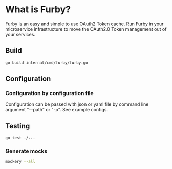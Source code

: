 # What is Furby?

Furby is an easy and simple to use OAuth2 Token cache. Run Furby in your microservice
infrastructure to move the OAuth2.0 Token management out of your services.

## Build

```bash
go build internal/cmd/furby/furby.go
```

## Configuration

### Configuration by configuration file

Configuration can be passed with json or yaml file by command line argument "--path" or "-p". See example configs.

## Testing

```bash
go test ./...
```
### Generate mocks

```bash
mockery --all
```